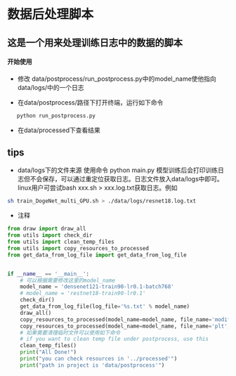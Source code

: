 # 数据后处理脚本
## 这是一个用来处理训练日志中的数据的脚本
#### 开始使用
 - 修改 data/postprocess/run_postprocess.py中的model_name使他指向data/logs/中的一个日志

 - 在data/postprocess/路径下打开终端，运行如下命令

```bash
   python run_postprocess.py
```

 -  在data/processed下查看结果

## tips
 - data/logs下的文件来源
    使用命令 python main.py 模型训练后会打印训练日志但不会保存，可以通过重定位获取日志。日志文件放入data/logs中即可。linux用户可尝试bash xxx.sh > xxx.log.txt获取日志。例如

```bash
sh train_DogeNet_multi_GPU.sh > ./data/logs/resnet18.log.txt
```

 - 注释

```python
from draw import draw_all
from utils import check_dir
from utils import clean_temp_files
from utils import copy_resources_to_processed
from get_data_from_log_file import get_data_from_log_file


if __name__ == '__main__':
    # 可以根据需要修改这里的model_name
    model_name = 'densenet121-train90-lr0.1-batch768'
    # model_name = 'restnet18-train90-lr0.1'
    check_dir()
    get_data_from_log_file(log_file='%s.txt' % model_name)
    draw_all()
    copy_resources_to_processed(model_name=model_name, file_name='modified', replace=True)
    copy_resources_to_processed(model_name=model_name, file_name='plt', replace=True)
    # 如果需要清理临时文件可以使用如下命令
    # if you want to clean temp file under postprocess, use this
    clean_temp_files()
    print("All Done!")
    print("you can check resources in '../processed'")
    print("path in project is 'data/postprocess'")


```



